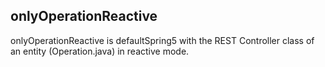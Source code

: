 ## onlyOperationReactive

onlyOperationReactive is defaultSpring5 with the REST Controller class of an entity (Operation.java) in reactive mode.
